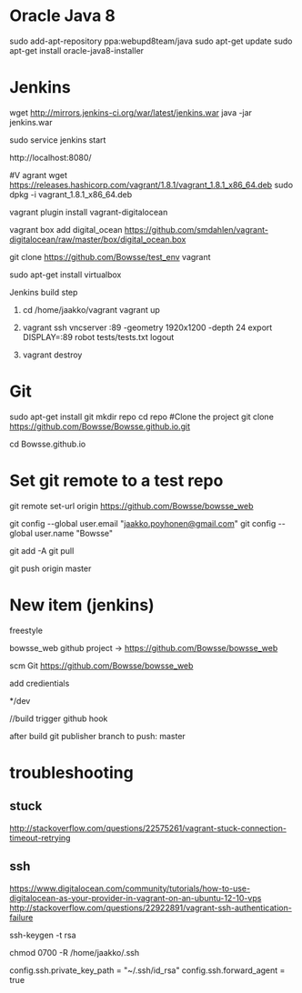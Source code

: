 # Oracle Java 8

sudo add-apt-repository ppa:webupd8team/java
sudo apt-get update
sudo apt-get install oracle-java8-installer


# Jenkins

wget http://mirrors.jenkins-ci.org/war/latest/jenkins.war
java -jar jenkins.war

sudo service jenkins start

http://localhost:8080/

#V agrant
wget https://releases.hashicorp.com/vagrant/1.8.1/vagrant_1.8.1_x86_64.deb
sudo dpkg -i vagrant_1.8.1_x86_64.deb

vagrant plugin install vagrant-digitalocean

vagrant box add digital_ocean https://github.com/smdahlen/vagrant-digitalocean/raw/master/box/digital_ocean.box

git clone https://github.com/Bowsse/test_env   vagrant

sudo apt-get install virtualbox

Jenkins build step
1. cd /home/jaakko/vagrant
   vagrant up

2. vagrant ssh
   vncserver :89 -geometry 1920x1200 -depth 24
   export DISPLAY=:89
   robot tests/tests.txt
   logout

3. vagrant destroy


# Git
sudo apt-get install git
mkdir repo
cd repo
#Clone the project
git clone https://github.com/Bowsse/Bowsse.github.io.git

cd Bowsse.github.io

# Set git remote to a test repo
git remote set-url origin https://github.com/Bowsse/bowsse_web

git config --global user.email "jaakko.poyhonen@gmail.com"
git config --global user.name "Bowsse"

git add -A
git pull

git push origin master

# New item (jenkins)
freestyle

bowsse_web
github project -> https://github.com/Bowsse/bowsse_web

scm Git https://github.com/Bowsse/bowsse_web

add credientials

*/dev

//build trigger github hook

after build
git publisher
branch to push: master



# troubleshooting

## stuck
http://stackoverflow.com/questions/22575261/vagrant-stuck-connection-timeout-retrying

## ssh
https://www.digitalocean.com/community/tutorials/how-to-use-digitalocean-as-your-provider-in-vagrant-on-an-ubuntu-12-10-vps
http://stackoverflow.com/questions/22922891/vagrant-ssh-authentication-failure


ssh-keygen -t rsa

chmod 0700 -R /home/jaakko/.ssh

config.ssh.private_key_path = "~/.ssh/id_rsa"
config.ssh.forward_agent = true




